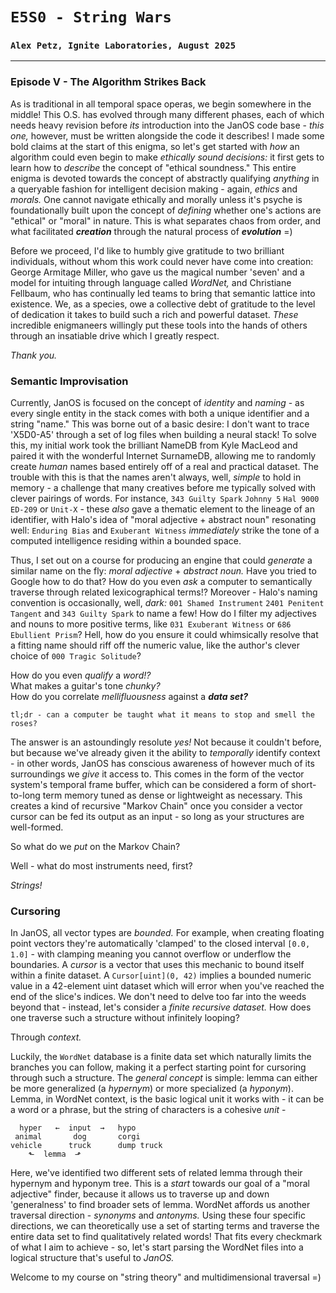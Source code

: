 # `E5S0 - String Wars`
### `Alex Petz, Ignite Laboratories, August 2025`

---

### Episode V - The Algorithm Strikes Back

As is traditional in all temporal space operas, we begin somewhere in the middle!  This O.S. has evolved through many 
different phases, each of which needs heavy revision before _its_ introduction into the JanOS code base - _this one,_ however, 
must be written alongside the code it describes!  I made some bold claims at the start of this enigma, so let's get
started with _how_ an algorithm could even begin to make _ethically sound decisions:_  it first gets to learn how to
_describe_ the concept of "ethical soundness."  This entire enigma is devoted towards the concept of abstractly qualifying
_anything_ in a queryable fashion for intelligent decision making - again, _ethics_ and _morals._  One cannot navigate
ethically and morally unless it's psyche is foundationally built upon the concept of _defining_ whether one's actions 
are "ethical" or "moral" in nature.  This is what separates chaos from order, and what facilitated _**creation**_ through 
the natural process of _**evolution**_ =)

Before we proceed, I'd like to humbly give gratitude to two brilliant individuals, without whom this work could never have come
into creation: George Armitage Miller, who gave us the magical number 'seven' and a model for intuiting through language called 
_WordNet,_ and Christiane Fellbaum, who has continually led teams to bring that semantic lattice into existence.  We, as a
species, owe a collective debt of gratitude to the level of dedication it takes to build such a rich and powerful dataset.  _These_
incredible enigmaneers willingly put these tools into the hands of others through an insatiable drive which I greatly respect. 

_Thank you._

### Semantic Improvisation

Currently, JanOS is focused on the concept of _identity_ and _naming_ - as every single entity in the stack comes with both a
unique identifier and a string "name."  This was borne out of a basic desire: I don't want to trace 'X5D0-A5' through a set
of log files when building a neural stack!  To solve this, my initial work took the brilliant NameDB from Kyle MacLeod and
paired it with the wonderful Internet SurnameDB, allowing me to randomly create _human_ names based entirely off of a real
and practical dataset.  The trouble with this is that the names aren't always, well, _simple_ to hold in memory - a challenge
that many creatives before me typically solved with clever pairings of words.  For instance, `343 Guilty Spark` `Johnny 5`
`Hal 9000` `ED-209` or `Unit-X` - these _also_ gave a thematic element to the lineage of an identifier, with Halo's idea of
"moral adjective + abstract noun" resonating well: `Enduring Bias` and `Exuberant Witness` _immediately_ strike the tone of
a computed intelligence residing within a bounded space.

Thus, I set out on a course for producing an engine that could _generate_ a similar name on the fly: _moral adjective_ + 
_abstract noun._  Have you tried to Google how to do that?  How do you even _ask_ a computer to semantically traverse
through related lexicographical terms!?  Moreover - Halo's naming convention is occasionally, well, _dark:_  `001 Shamed Instrument` 
`2401 Penitent Tangent` and `343 Guilty Spark` to name a few!  How do I filter my adjectives and nouns to more positive 
terms, like `031 Exuberant Witness` or `686 Ebullient Prism`?  Hell, how do you ensure it could whimsically resolve that 
a fitting name should riff off the numeric value, like the author's clever choice of `000 Tragic Solitude`?

How do you even _qualify_ a _word!?_  
What makes a guitar's tone _chunky?_  
How do you correlate _mellifluousness_ against a _**data set?**_

    tl;dr - can a computer be taught what it means to stop and smell the roses?

The answer is an astoundingly resolute _yes!_  Not because it couldn't before, but because we've already given it the
ability to _temporally_ identify context - in other words, JanOS has conscious awareness of however much of its surroundings
we _give_ it access to.  This comes in the form of the vector system's temporal frame buffer, which can be considered a form 
of short-to-long term memory tuned as dense or lightweight as necessary.  This creates a kind of recursive
"Markov Chain" once you consider a vector cursor can be fed its output as an input - so long as your structures are well-formed.

So what do we _put_ on the Markov Chain?

Well - what do most instruments need, first?

_Strings!_

### Cursoring

In JanOS, all vector types are _bounded._  For example, when creating floating point vectors they're automatically 'clamped' to
the closed interval `[0.0, 1.0]` - with clamping meaning you cannot overflow or underflow the boundaries.  A _cursor_ is a
vector that uses this mechanic to bound itself within a finite dataset.  A `Cursor[uint](0, 42)`
implies a bounded numeric value in a 42-element uint dataset which will error when you've reached the end of the slice's indices.  We don't 
need to delve too far into the weeds beyond that - instead, let's consider a _finite recursive dataset._  How does one traverse
such a structure without infinitely looping?  

Through _context._

Luckily, the `WordNet` database is a finite data set which naturally limits the branches you can follow, making it a perfect
starting point for cursoring through such a structure.  The _general concept_ is simple: lemma can either be more generalized
(a _hypernym_) or more specialized (a _hyponym_).  Lemma, in WordNet context, is the basic logical unit it works with - it can
be a word or a phrase, but the string of characters is a cohesive _unit_ -

      hyper   ←  input  →   hypo
     animal       dog       corgi
    vehicle      truck      dump truck
        ⬑  lemma  ⬏

Here, we've identified two different sets of related lemma through their hypernym and hyponym tree.  This is a _start_ towards
our goal of a "moral adjective" finder, because it allows us to traverse up and down 'generalness' to find broader sets of 
lemma.  WordNet affords us another traversal direction - _synonyms_ and _antonyms._  Using these four specific directions, we
can theoretically use a set of starting terms and traverse the entire data set to find qualitatively related words!  That fits
every checkmark of what I aim to achieve - so, let's start parsing the WordNet files into a logical structure that's useful to
_JanOS._

Welcome to my course on "string theory" and multidimensional traversal =)